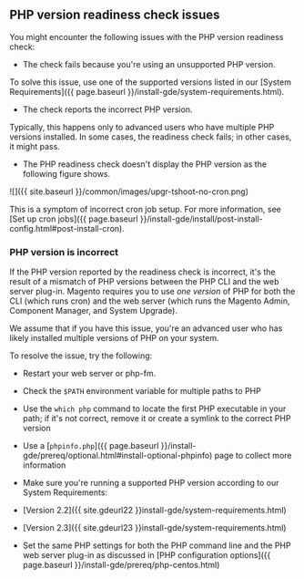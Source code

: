 
## PHP version readiness check issues

You might encounter the following issues with the PHP version readiness check:

* The check fails because you're using an unsupported PHP version.

To solve this issue, use one of the supported versions listed in our [System Requirements]({{ page.baseurl }}/install-gde/system-requirements.html).

* The check reports the incorrect PHP version.

Typically, this happens only to advanced users who have multiple PHP versions installed. In some cases, the readiness check fails; in other cases, it might pass.

* The PHP readiness check doesn't display the PHP version as the following figure shows.

 ![]({{ site.baseurl }}/common/images/upgr-tshoot-no-cron.png)

This is a symptom of incorrect cron job setup. For more information, see [Set up cron jobs]({{ page.baseurl }}/install-gde/install/post-install-config.html#post-install-cron).

### PHP version is incorrect

If the PHP version reported by the readiness check is incorrect, it's the result of a mismatch of PHP versions between the PHP CLI and the web server plug-in. Magento requires you to use *one version* of PHP for both the CLI (which runs cron) and the web server (which runs the Magento Admin, Component Manager, and System Upgrade).

We assume that if you have this issue, you're an advanced user who has likely installed multiple versions of PHP on your system.

To resolve the issue, try the following:

* Restart your web server or php-fm.
* Check the `$PATH` environment variable for multiple paths to PHP
* Use the `which php` command to locate the first PHP executable in your path; if it's not correct, remove it or create a symlink to the correct PHP version
* Use a [`phpinfo.php`]({{ page.baseurl }}/install-gde/prereq/optional.html#install-optional-phpinfo) page to collect more information
* Make sure you're running a supported PHP version according to our System Requirements:

 * [Version 2.2]({{ site.gdeurl22 }}install-gde/system-requirements.html)
 * [Version 2.3]({{ site.gdeurl23 }}install-gde/system-requirements.html)

* Set the same PHP settings for both the PHP command line and the PHP web server plug-in as discussed in [PHP configuration options]({{ page.baseurl }}/install-gde/prereq/php-centos.html)
